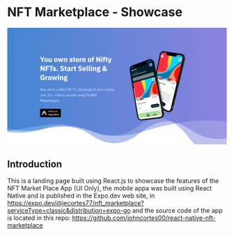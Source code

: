 # NFT Marketplace - Showcase

![NFT Marketplace](./src/assets/readme_img.png)

## Introduction

This is a landing page built using React.js to showcase the features of the NFT Market Place App (UI Only), the mobile appa was built using React Native and is published in the Expo.dev web site, in https://expo.dev/@jecortes77/nft_marketplace?serviceType=classic&distribution=expo-go and the source code of the app is located in this repo: https://github.com/johncortes00/react-native-nft-marketplace
